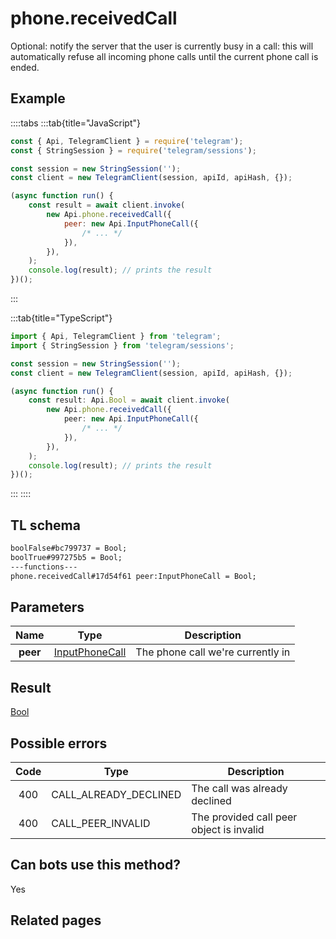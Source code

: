 # phone.receivedCall

Optional: notify the server that the user is currently busy in a call: this will automatically refuse all incoming phone calls until the current phone call is ended.

## Example

::::tabs
:::tab{title="JavaScript"}

```js
const { Api, TelegramClient } = require('telegram');
const { StringSession } = require('telegram/sessions');

const session = new StringSession('');
const client = new TelegramClient(session, apiId, apiHash, {});

(async function run() {
    const result = await client.invoke(
        new Api.phone.receivedCall({
            peer: new Api.InputPhoneCall({
                /* ... */
            }),
        }),
    );
    console.log(result); // prints the result
})();
```

:::

:::tab{title="TypeScript"}

```ts
import { Api, TelegramClient } from 'telegram';
import { StringSession } from 'telegram/sessions';

const session = new StringSession('');
const client = new TelegramClient(session, apiId, apiHash, {});

(async function run() {
    const result: Api.Bool = await client.invoke(
        new Api.phone.receivedCall({
            peer: new Api.InputPhoneCall({
                /* ... */
            }),
        }),
    );
    console.log(result); // prints the result
})();
```

:::
::::

## TL schema

```txt
boolFalse#bc799737 = Bool;
boolTrue#997275b5 = Bool;
---functions---
phone.receivedCall#17d54f61 peer:InputPhoneCall = Bool;
```

## Parameters

|   Name   | Type                                                            | Description                       |
| :------: | --------------------------------------------------------------- | --------------------------------- |
| **peer** | [InputPhoneCall](https://core.telegram.org/type/InputPhoneCall) | The phone call we're currently in |

## Result

[Bool](https://core.telegram.org/type/Bool)

## Possible errors

| Code | Type                  | Description                              |
| :--: | --------------------- | ---------------------------------------- |
| 400  | CALL_ALREADY_DECLINED | The call was already declined            |
| 400  | CALL_PEER_INVALID     | The provided call peer object is invalid |

## Can bots use this method?

Yes

## Related pages

